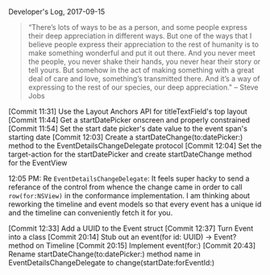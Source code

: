 Developer's Log, 2017-09-15

> “There’s lots of ways to be as a person, and some people express their deep appreciation in different ways. But one of the ways that I believe people express their appreciation to the rest of humanity is to make something wonderful and put it out there. And you never meet the people, you never shake their hands, you never hear their story or tell yours. But somehow in the act of making something with a great deal of care and love, something’s transmitted there. And it’s a way of expressing to the rest of our species, our deep appreciation." – Steve Jobs

[Commit 11:31]    Use the Layout Anchors API for titleTextField's top layout
[Commit 11:44]    Get a startDatePicker onscreen and properly constrained
[Commit 11:54]    Set the start date picker's date value to the event span's starting date
[Commit 12:03]    Create a startDateChange(to:datePicker:) method to the EventDetailsChangeDelegate protocol
[Commit 12:04]    Set the target-action for the startDatePicker and create startDateChange method for the EventView

12:05 PM: Re `EventDetailsChangeDelegate`: It feels super hacky to send a referance of the control from whence the change came in order to call `row(for:NSView)` in the conformance implementation. I am thinking about reworking the timeline and event models so that every event has a unique id and the timeline can conveniently fetch it for you.

[Commit 12:33]    Add a UUID to the Event struct
[Commit 12:37]    Turn Event into a class
[Commit 20:14]    Stub out an  event(for id: UUID) -> Event? method on Timeline
[Commit 20:15]    Implement event(for:)
[Commit 20:43]    Rename startDateChange(to:datePicker:) method name in EventDetailsChangeDelegate to change(startDate:forEventId:)
